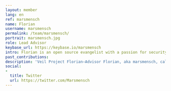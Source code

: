 ```yaml
---
layout: member
lang: en
ref: marsmensch
name: Florian
username: marsmensch
permalink: /team/marsmensch/
portrait: marsmensch.jpg
role: Lead Advisor
keybase_url: https://keybase.io/marsmensch
intro: Florian is an open source evangelist with a passion for security and privacy projects. As lead advisor his focus is to establish a technology strategy for Veil that brings value to the whole space. Florian uses his knowledge of coding, blockchain, and information technology across various efforts on behalf of Veil. His contributions include acting as a go-between with other tech partners, such as in the facilitating of code audits, and introducing potential partners and recruitment candidates to Veil.
past_contributions: 
description: 'Veil Project Florian—Advisor Florian, aka marsmensch, calls himself an Open Source Evangelist, and brings a wealth of knowledge on blockchain technology, development, security, and more. Read more here.'
social:
- 
  title: Twitter
  url: https://twitter.com/Marsmensch
---
```

